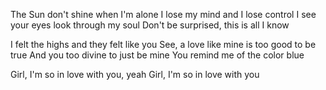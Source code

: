The Sun don't shine when I'm alone
I lose my mind and I lose control
I see your eyes look through my soul
Don't be surprised, this is all I know

I felt the highs and they felt like you
See, a love like mine is too good to be true
And you too divine to just be mine
You remind me of the color blue

Girl, I'm so in love with you, yeah
Girl, I'm so in love with you

